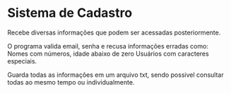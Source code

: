 # Sistema de Cadastro
 Recebe diversas informações que podem ser acessadas posteriormente.
 
O programa valida email, senha e recusa informações erradas como: Nomes com números, idade abaixo de zero 
Usuários com caracteres especiais.

Guarda todas as informações em um arquivo txt, sendo possivel consultar todas
ao mesmo tempo ou individualmente.
